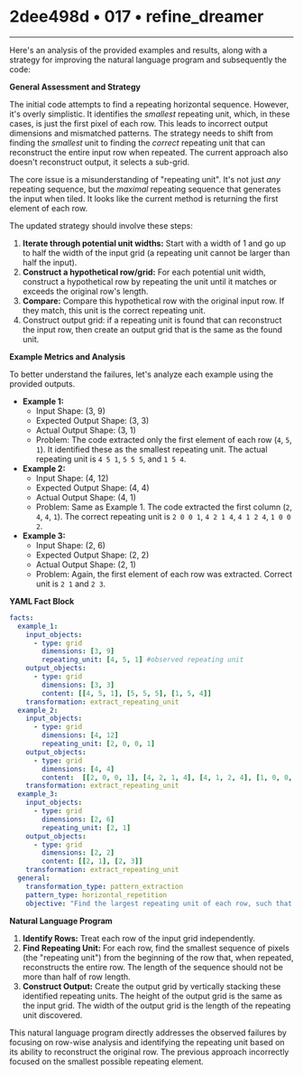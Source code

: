 # 2dee498d • 017 • refine_dreamer

---
Here's an analysis of the provided examples and results, along with a strategy for improving the natural language program and subsequently the code:

**General Assessment and Strategy**

The initial code attempts to find a repeating horizontal sequence. However, it's overly simplistic. It identifies the *smallest* repeating unit, which, in these cases, is just the first pixel of each row. This leads to incorrect output dimensions and mismatched patterns. The strategy needs to shift from finding the *smallest* unit to finding the *correct* repeating unit that can reconstruct the entire input row when repeated. The current approach also doesn't reconstruct output, it selects a sub-grid.

The core issue is a misunderstanding of "repeating unit". It's not just *any* repeating sequence, but the *maximal* repeating sequence that generates the input when tiled. It looks like the current method is returning the first element of each row.

The updated strategy should involve these steps:

1.  **Iterate through potential unit widths:** Start with a width of 1 and go up to half the width of the input grid (a repeating unit cannot be larger than half the input).
2.  **Construct a hypothetical row/grid:** For each potential unit width, construct a hypothetical row by repeating the unit until it matches or exceeds the original row's length.
3. **Compare:** Compare this hypothetical row with the original input row. If they match, this unit is the correct repeating unit.
4. Construct output grid: if a repeating unit is found that can reconstruct the input row, then create an output grid that is the same as the found unit.

**Example Metrics and Analysis**

To better understand the failures, let's analyze each example using the provided outputs.

*   **Example 1:**
    *   Input Shape: (3, 9)
    *   Expected Output Shape: (3, 3)
    *   Actual Output Shape: (3, 1)
    *   Problem: The code extracted only the first element of each row (`4`, `5`, `1`). It identified these as the smallest repeating unit. The actual repeating unit is `4 5 1`, `5 5 5`, and `1 5 4`.
*   **Example 2:**
    *   Input Shape: (4, 12)
    *   Expected Output Shape: (4, 4)
    *   Actual Output Shape: (4, 1)
    *   Problem: Same as Example 1. The code extracted the first column (`2`, `4`, `4`, `1`). The correct repeating unit is `2 0 0 1`, `4 2 1 4`, `4 1 2 4`, `1 0 0 2`.
*   **Example 3:**
    *   Input Shape: (2, 6)
    *   Expected Output Shape: (2, 2)
    *   Actual Output Shape: (2, 1)
    *    Problem: Again, the first element of each row was extracted. Correct unit is `2 1` and `2 3`.

**YAML Fact Block**

```yaml
facts:
  example_1:
    input_objects:
      - type: grid
        dimensions: [3, 9]
        repeating_unit: [4, 5, 1] #observed repeating unit
    output_objects:
      - type: grid
        dimensions: [3, 3]
        content: [[4, 5, 1], [5, 5, 5], [1, 5, 4]]
    transformation: extract_repeating_unit
  example_2:
    input_objects:
      - type: grid
        dimensions: [4, 12]
        repeating_unit: [2, 0, 0, 1]
    output_objects:
      - type: grid
        dimensions: [4, 4]
        content:  [[2, 0, 0, 1], [4, 2, 1, 4], [4, 1, 2, 4], [1, 0, 0, 2]]
    transformation: extract_repeating_unit
  example_3:
    input_objects:
      - type: grid
        dimensions: [2, 6]
        repeating_unit: [2, 1]
    output_objects:
      - type: grid
        dimensions: [2, 2]
        content: [[2, 1], [2, 3]]
    transformation: extract_repeating_unit
  general:
    transformation_type: pattern_extraction
    pattern_type: horizontal_repetition
    objective: "Find the largest repeating unit of each row, such that repetition of that unit will re-create the input row"
```

**Natural Language Program**

1.  **Identify Rows:** Treat each row of the input grid independently.
2.  **Find Repeating Unit:** For each row, find the smallest sequence of pixels (the "repeating unit") from the beginning of the row that, when repeated, reconstructs the entire row. The length of the sequence should not be more than half of row length.
3.  **Construct Output:** Create the output grid by vertically stacking these identified repeating units. The height of the output grid is the same as the input grid. The width of the output grid is the length of the repeating unit discovered.

This natural language program directly addresses the observed failures by focusing on row-wise analysis and identifying the repeating unit based on its ability to reconstruct the original row. The previous approach incorrectly focused on the smallest possible repeating element.

